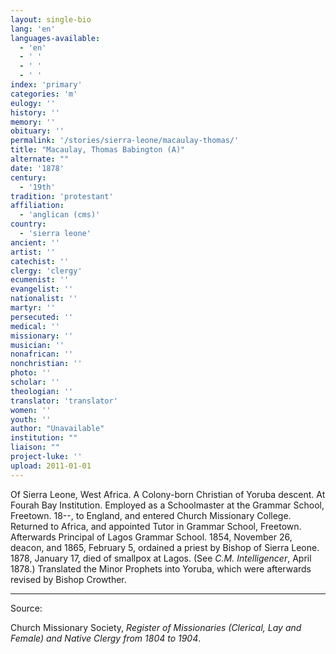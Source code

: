 ```yaml
---
layout: single-bio
lang: 'en'
languages-available:
  - 'en'
  - ' '
  - ' '
  - ' '
index: 'primary'
categories: 'm'
eulogy: ''
history: ''
memory: ''
obituary: ''
permalink: '/stories/sierra-leone/macaulay-thomas/'
title: "Macaulay, Thomas Babington (A)"
alternate: ""
date: '1878'
century:
  - '19th'
tradition: 'protestant'
affiliation:
  - 'anglican (cms)'
country:
  - 'sierra leone'
ancient: ''
artist: ''
catechist: ''
clergy: 'clergy'
ecumenist: ''
evangelist: ''
nationalist: ''
martyr: ''
persecuted: ''
medical: ''
missionary: ''
musician: ''
nonafrican: ''
nonchristian: ''
photo: ''
scholar: ''
theologian: ''
translator: 'translator'
women: ''
youth: ''
author: "Unavailable"
institution: ""
liaison: ""
project-luke: ''
upload: 2011-01-01
---
```




Of Sierra Leone, West Africa.  A Colony-born Christian of Yoruba descent.  At Fourah Bay Institution.  Employed as a Schoolmaster at the Grammar School, Freetown.  18--, to England, and entered Church Missionary College.  Returned to Africa, and appointed Tutor in Grammar School, Freetown.  Afterwards Principal of Lagos Grammar School.  1854, November 26, deacon, and 1865, February 5, ordained a priest by Bishop of Sierra Leone.  1878, January 17, died of smallpox at Lagos.  (See *C.M. Intelligencer*, April 1878.)  Translated the Minor Prophets into Yoruba, which were afterwards revised by Bishop Crowther.



---

Source:

Church Missionary Society, *Register of Missionaries (Clerical, Lay and Female) and Native Clergy from 1804 to 1904*.
